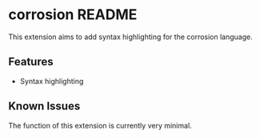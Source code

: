 # corrosion README

This extension aims to add syntax highlighting for the corrosion language.

## Features

- Syntax highlighting

## Known Issues

The function of this extension is currently very minimal.
